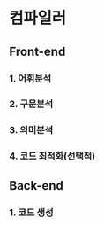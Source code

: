 # 컴파일러

## Front-end
### 1. 어휘분석
### 2. 구문분석
### 3. 의미분석
### 4. 코드 최적화(선택적)

## Back-end
### 1. 코드 생성
